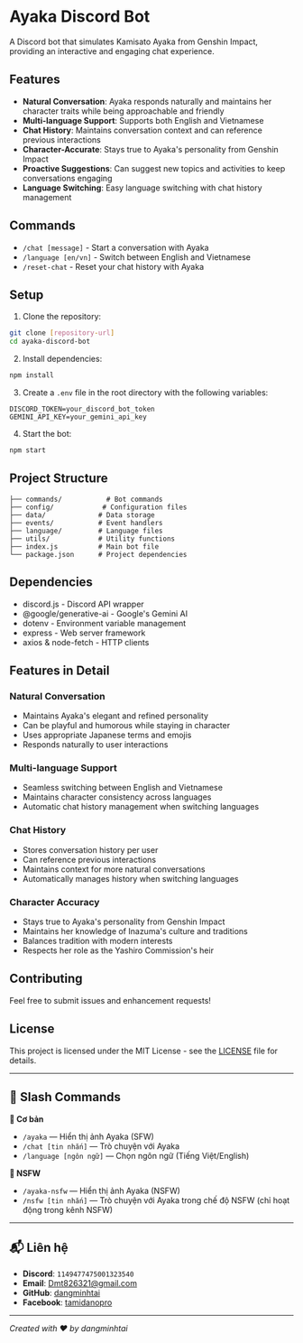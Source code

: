 # Ayaka Discord Bot

A Discord bot that simulates Kamisato Ayaka from Genshin Impact, providing an interactive and engaging chat experience.

## Features

- **Natural Conversation**: Ayaka responds naturally and maintains her character traits while being approachable and friendly
- **Multi-language Support**: Supports both English and Vietnamese
- **Chat History**: Maintains conversation context and can reference previous interactions
- **Character-Accurate**: Stays true to Ayaka's personality from Genshin Impact
- **Proactive Suggestions**: Can suggest new topics and activities to keep conversations engaging
- **Language Switching**: Easy language switching with chat history management

## Commands

- `/chat [message]` - Start a conversation with Ayaka
- `/language [en/vn]` - Switch between English and Vietnamese
- `/reset-chat` - Reset your chat history with Ayaka

## Setup

1. Clone the repository:
```bash
git clone [repository-url]
cd ayaka-discord-bot
```

2. Install dependencies:
```bash
npm install
```

3. Create a `.env` file in the root directory with the following variables:
```env
DISCORD_TOKEN=your_discord_bot_token
GEMINI_API_KEY=your_gemini_api_key
```

4. Start the bot:
```bash
npm start
```

## Project Structure

```
├── commands/           # Bot commands
├── config/            # Configuration files
├── data/             # Data storage
├── events/           # Event handlers
├── language/         # Language files
├── utils/            # Utility functions
├── index.js          # Main bot file
└── package.json      # Project dependencies
```

## Dependencies

- discord.js - Discord API wrapper
- @google/generative-ai - Google's Gemini AI
- dotenv - Environment variable management
- express - Web server framework
- axios & node-fetch - HTTP clients

## Features in Detail

### Natural Conversation
- Maintains Ayaka's elegant and refined personality
- Can be playful and humorous while staying in character
- Uses appropriate Japanese terms and emojis
- Responds naturally to user interactions

### Multi-language Support
- Seamless switching between English and Vietnamese
- Maintains character consistency across languages
- Automatic chat history management when switching languages

### Chat History
- Stores conversation history per user
- Can reference previous interactions
- Maintains context for more natural conversations
- Automatically manages history when switching languages

### Character Accuracy
- Stays true to Ayaka's personality from Genshin Impact
- Maintains her knowledge of Inazuma's culture and traditions
- Balances tradition with modern interests
- Respects her role as the Yashiro Commission's heir

## Contributing

Feel free to submit issues and enhancement requests!

## License

This project is licensed under the MIT License - see the [LICENSE](LICENSE) file for details.

---

## 💬 Slash Commands

**📌 Cơ bản**
- `/ayaka` — Hiển thị ảnh Ayaka (SFW)
- `/chat [tin nhắn]` — Trò chuyện với Ayaka
- `/language [ngôn ngữ]` — Chọn ngôn ngữ (Tiếng Việt/English)

**🔞 NSFW**
- `/ayaka-nsfw` — Hiển thị ảnh Ayaka (NSFW)
- `/nsfw [tin nhắn]` — Trò chuyện với Ayaka trong chế độ NSFW (chỉ hoạt động trong kênh NSFW)

---

## 📬 Liên hệ

- **Discord**: `1149477475001323540`  
- **Email**: Dmt826321@gmail.com  
- **GitHub**: [dangminhtai](https://github.com/dangminhtai)  
- **Facebook**: [tamidanopro](https://facebook.com/tamidanopro)  

---

*Created with ❤️ by dangminhtai*
